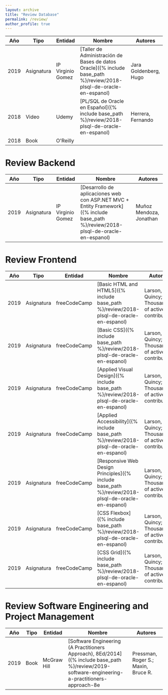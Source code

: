 ```yaml
---
layout: archive
title: "Review Database"
permalink: /review/
author_profile: true
---
```



| Año     | Tipo       | Entidad            | Nombre                                                                                                              | Autores               |
| --------| -----------| -------------------| ------------------------------------------------------------------------------------------------------------------- | --------------------- |
| 2019    | Asignatura | IP Virginio Gomez  | [Taller de Administración de Bases de datos Oracle]({% include base_path %}/review/2018-plsql-de-oracle-en-espanol) | Jara Goldenberg, Hugo |
| 2018    | Video      | Udemy              | [PL/SQL de Oracle en Español]({% include base_path %}/review/2018-plsql-de-oracle-en-espanol)                       | Herrera, Fernando     |
| 2018    | Book       | O'Reilly           |                                                                                                                     |                       |

# Review Backend

| Año     | Tipo       | Entidad            | Nombre                                                                                                              | Autores          |
| --------| -----------| -------------------| ------------------------------------------------------------------------------------------------------------------- | ---------------- |
| 2019    | Asignatura | IP Virginio Gomez  | [Desarrollo de aplicaciones web con ASP.NET MVC + Entity Framework]({% include base_path %}/review/2018-plsql-de-oracle-en-espanol) | Muñoz Mendoza, Jonathan |



# Review Frontend

| Año     | Tipo       | Entidad            | Nombre                                                                                                              | Autores                                           |
| --------| -----------| -------------------| ------------------------------------------------------------------------------------------------------------------- | ------------------------------------------------- |
| 2019    | Asignatura | freeCodeCamp       | [Basic HTML and HTML5]({% include base_path %}/review/2018-plsql-de-oracle-en-espanol)                              | Larson, Quincy; Thousands of active contributors |
| 2019    | Asignatura | freeCodeCamp       | [Basic CSS]({% include base_path %}/review/2018-plsql-de-oracle-en-espanol)                                         | Larson, Quincy; Thousands of active contributors |
| 2019    | Asignatura | freeCodeCamp       | [Applied Visual Design]({% include base_path %}/review/2018-plsql-de-oracle-en-espanol)                             | Larson, Quincy; Thousands of active contributors |
| 2019    | Asignatura | freeCodeCamp       | [Applied Accessibility]({% include base_path %}/review/2018-plsql-de-oracle-en-espanol)                             | Larson, Quincy; Thousands of active contributors |
| 2019    | Asignatura | freeCodeCamp       | [Responsive Web Design Principles]({% include base_path %}/review/2018-plsql-de-oracle-en-espanol)                  | Larson, Quincy; Thousands of active contributors |
| 2019    | Asignatura | freeCodeCamp       | [CSS Flexbox]({% include base_path %}/review/2018-plsql-de-oracle-en-espanol)                                       | Larson, Quincy; Thousands of active contributors |
| 2019    | Asignatura | freeCodeCamp       | [CSS Grid]({% include base_path %}/review/2018-plsql-de-oracle-en-espanol)                                          | Larson, Quincy; Thousands of active contributors |


# Review Software Engineering and Project Management

| Año     | Tipo       | Entidad            | Nombre                                                                                                              | Autores          |
| --------| -----------| -------------------| ------------------------------------------------------------------------------------------------------------------- | ---------------- |
| 2019    | Book       | McGraw Hill        | [Software Engineering (A Practitioners Approach), 8Ed/2014]({% include base_path %}/review/2019-software-engineering-a-practitioners-approach-8e | Pressman, Roger S.; Maxin, Bruce R. |

